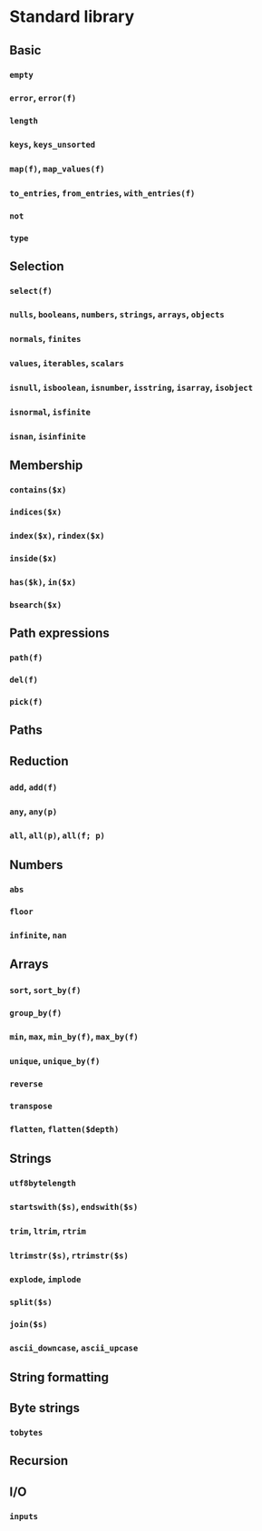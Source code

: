 # Standard library

## Basic

### `empty`

### `error`, `error(f)`

### `length`

### `keys`, `keys_unsorted`

### `map(f)`, `map_values(f)`

### `to_entries`, `from_entries`, `with_entries(f)`

### `not`

### `type`


## Selection

### `select(f)`

### `nulls`, `booleans`, `numbers`, `strings`, `arrays`, `objects`

### `normals`, `finites`

### `values`, `iterables`, `scalars`

### `isnull`, `isboolean`, `isnumber`, `isstring`, `isarray`, `isobject`

### `isnormal`, `isfinite`

### `isnan`, `isinfinite`


## Membership

### `contains($x)`

### `indices($x)`

### `index($x)`, `rindex($x)`

### `inside($x)`

### `has($k)`, `in($x)`

### `bsearch($x)`

## Path expressions

### `path(f)`

### `del(f)`

### `pick(f)`

## Paths

## Reduction

### `add`, `add(f)`

### `any`, `any(p)`

### `all`, `all(p)`, `all(f; p)`

## Numbers

### `abs`

### `floor`

### `infinite`, `nan`

## Arrays

### `sort`, `sort_by(f)`

### `group_by(f)`

### `min`, `max`, `min_by(f)`, `max_by(f)`

### `unique`, `unique_by(f)`

### `reverse`

### `transpose`

### `flatten`, `flatten($depth)`


## Strings

### `utf8bytelength`

### `startswith($s)`, `endswith($s)`

### `trim`, `ltrim`, `rtrim`

### `ltrimstr($s)`, `rtrimstr($s)`

### `explode`, `implode`

### `split($s)`

### `join($s)`

### `ascii_downcase`, `ascii_upcase`


## String formatting

## Byte strings

### `tobytes`

## Recursion

<!--

## Stream processing

## JSON conversion functions

## Date functions

## SQL-style functions

## Regular expression functions

## I/O functions

## Streaming functions

## Miscellaneous 

-->

## I/O

### `inputs`
